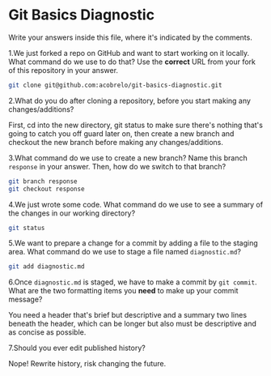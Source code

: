 # Git Basics Diagnostic

Write your answers inside this file, where it's indicated by the comments.

1.We just forked a repo on GitHub and want to start working on it locally.
What command do we use to do that? Use the **correct** URL from your fork of
this repository in your answer.

```sh
git clone git@github.com:acobrelo/git-basics-diagnostic.git
```

2.What do you do after cloning a repository, before you start making any
changes/additions?

First, cd into the new directory, git status to make sure there's nothing that's going to catch you off guard later on, then create a new branch and checkout the new branch before making any changes/additions.

3.What command do we use to create a new branch? Name this branch `response`
    in your answer. Then, how do we switch to that branch?

```sh
git branch response
git checkout response
```

4.We just wrote some code. What command do we use to see a summary of the
    changes in our working directory?

```sh
git status
```

5.We want to prepare a change for a commit by adding a file to the staging
    area. What command do we use to stage a file named `diagnostic.md`?

```sh
git add diagnostic.md
```

6.Once `diagnostic.md` is staged, we have to make a commit by `git commit`.
What are the two formatting items you **need** to make up your commit message?

You need a header that's brief but descriptive and a summary two lines beneath the header, which can be longer but also must be descriptive and as concise as possible.

7.Should you ever edit published history?

Nope! Rewrite history, risk changing the future. 
